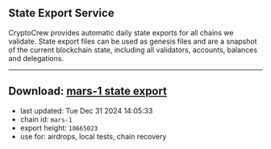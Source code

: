 ## State Export Service
CryptoCrew provides automatic daily state exports for all chains we validate. State export files can be used as genesis files and are a snapshot of the current blockchain state, including all validators, accounts, balances and delegations.

---
**Download: [mars-1 state export](https://dl-eu2.ccvalidators.com/SERVICE/mars/mars-1_export_10665023.json)**
---

- last updated: Tue Dec 31 2024 14:05:33
- chain id: `mars-1`
- export height: `10665023`
- use for: airdrops, local tests, chain recovery
